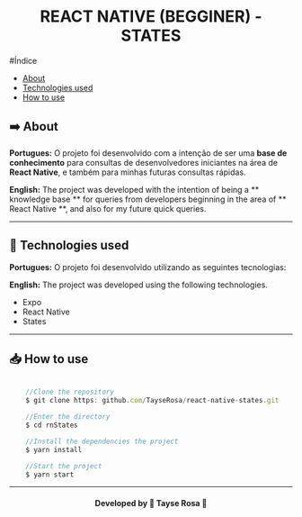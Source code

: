 <h1 align="center"> REACT NATIVE (BEGGINER) - STATES </h1>

#Índice
- [About](#-about)
- [Technologies used](#-tecnologias-utilizadas)
- [How to use](#-how-to-use)

## ➡️ About
<b>Portugues:</b>
O projeto foi desenvolvido com a intenção de ser uma **base de conhecimento** para consultas de desenvolvedores iniciantes na área de **React Native**, e também para minhas futuras consultas rápidas.

<b>English:</b>
The project was developed with the intention of being a ** knowledge base ** for queries from developers beginning in the area of ** React Native **, and also for my future quick queries.

---

## 🚀 Technologies used
<b>Portugues:</b>
O projeto foi desenvolvido utilizando as seguintes tecnologias:

<b>English:</b>
The project was developed using the following technologies.

- Expo
- React Native
- States

---

## 📥 How to use
```js

    //Clone the repository
    $ git clone https: github.com/TayseRosa/react-native-states.git

    //Enter the directory
    $ cd rnStates

    //Install the dependencies the project
    $ yarn install

    //Start the project
    $ yarn start

``` 

---
<h4 align="center"> Developed by 🚀 Tayse Rosa 🌸 </h4>